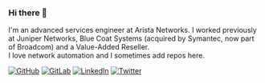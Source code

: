 ### Hi there 👋

I'm an advanced services engineer at Arista Networks. I worked previously at Juniper Networks, Blue Coat Systems (acquired by Symantec, now part of Broadcom) and a Value-Added Reseller.  
I love network automation and I sometimes add repos here.  

[![GitHub](https://img.shields.io/badge/github-%23121011.svg?style=flat&logo=github&logoColor=white)](https://github.com/ksator)
[![GitLab](https://img.shields.io/badge/gitlab-%23181717.svg?style=flat&logo=gitlab&logoColor=white)](https://gitlab.com/ksator)
[![LinkedIn](https://img.shields.io/badge/linkedin-%230077B5.svg?style=flat&logo=linkedin&logoColor=white)](https://www.linkedin.com/in/khelilsator/)
[![Twitter](https://img.shields.io/badge/twitter-%231DA1F2.svg?style=flat&logo=Twitter&logoColor=white)](https://twitter.com/khelilsator)  

